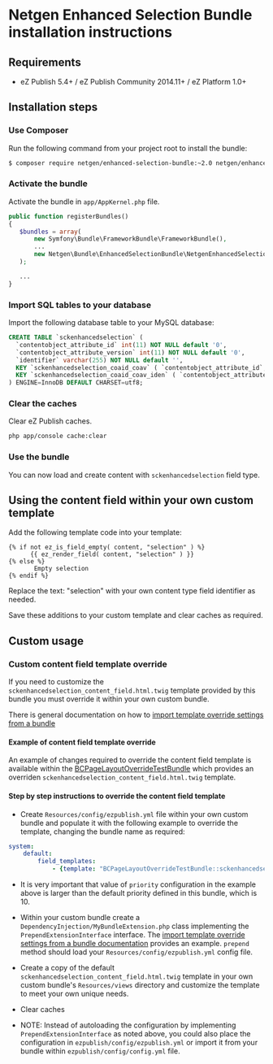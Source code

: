 Netgen Enhanced Selection Bundle installation instructions
==========================================================

Requirements
------------

* eZ Publish 5.4+ / eZ Publish Community 2014.11+ / eZ Platform 1.0+

Installation steps
------------------

### Use Composer

Run the following command from your project root to install the bundle:

```bash
$ composer require netgen/enhanced-selection-bundle:~2.0 netgen/enhancedselection2:~2.0
```

### Activate the bundle

Activate the bundle in `app/AppKernel.php` file.

```php
public function registerBundles()
{
   $bundles = array(
       new Symfony\Bundle\FrameworkBundle\FrameworkBundle(),
       ...
       new Netgen\Bundle\EnhancedSelectionBundle\NetgenEnhancedSelectionBundle()
   );

   ...
}
```

### Import SQL tables to your database

Import the following database table to your MySQL database:

```sql
CREATE TABLE `sckenhancedselection` (
  `contentobject_attribute_id` int(11) NOT NULL default '0',
  `contentobject_attribute_version` int(11) NOT NULL default '0',
  `identifier` varchar(255) NOT NULL default '',
  KEY `sckenhancedselection_coaid_coav` ( `contentobject_attribute_id`, `contentobject_attribute_version` ),
  KEY `sckenhancedselection_coaid_coav_iden` ( `contentobject_attribute_id`, `contentobject_attribute_version`, `identifier` )
) ENGINE=InnoDB DEFAULT CHARSET=utf8;
```

### Clear the caches

Clear eZ Publish caches.

```bash
php app/console cache:clear
```

### Use the bundle

You can now load and create content with `sckenhancedselection` field type.

## Using the content field within your own custom template

Add the following template code into your template:

```twig
{% if not ez_is_field_empty( content, "selection" ) %}
      {{ ez_render_field( content, "selection" ) }}
{% else %}
       Empty selection
{% endif %}
```

Replace the text: "selection" with your own content type field identifier as needed.

Save these additions to your custom template and clear caches as required.

Custom usage
------------

### Custom content field template override

If you need to customize the `sckenhancedselection_content_field.html.twig` template provided by this bundle you must override it within your own custom bundle.

There is general documentation on how to [import template override settings from a bundle](https://doc.ez.no/display/EZP/Import+settings+from+a+bundle)

#### Example of content field template override

An example of changes required to override the content field template is available within the [BCPageLayoutOverrideTestBundle](https://github.com/brookinsconsulting/BCPageLayoutOverrideTestBundle/commit/e48f57387a3b88c5869300d64e9ff3702eb37a67) which provides an overriden `sckenhancedselection_content_field.html.twig` template.

#### Step by step instructions to override the content field template

* Create `Resources/config/ezpublish.yml` file within your own custom bundle and populate it with the following example to override the template, changing the bundle name as required:

```yaml
system:
    default:
        field_templates:
            - {template: "BCPageLayoutOverrideTestBundle::sckenhancedselection_content_field.html.twig", priority: 30}
```

* It is very important that value of `priority` configuration in the example above is larger than the default priority defined in this bundle, which is 10.

* Within your custom bundle create a `DependencyInjection/MyBundleExtension.php` class implementing the `PrependExtensionInterface` interface. The [import template override settings from a bundle documentation](https://doc.ez.no/display/EZP/Import+settings+from+a+bundle#Importsettingsfromabundle-Theimplicitway) provides an example. `prepend` method should load your `Resources/config/ezpublish.yml` config file.

* Create a copy of the default `sckenhancedselection_content_field.html.twig` template in your own custom bundle's `Resources/views` directory and customize the template to meet your own unique needs.

* Clear caches

* NOTE: Instead of autoloading the configuration by implementing `PrependExtensionInterface` as noted above, you could also place the configuration in `ezpublish/config/ezpublish.yml` or import it from your bundle within `ezpublish/config/config.yml` file.
